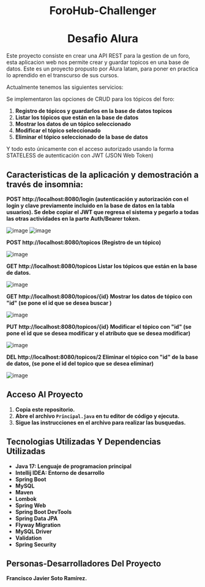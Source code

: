 <h1 align="center"> ForoHub-Challenger</h1>
<h1 align="center"> Desafio Alura</h1>

<p>Este proyecto consiste en crear una API REST para la gestion de un foro, esta aplicacion web nos permite crear y guardar topicos en una base de datos.
Este es un proyecto propusto por Alura latam, para poner en practica lo aprendido en el transcurso de sus cursos.

Actualmente tenemos las siguientes servicios:

Se implementaron las opciones de CRUD para los tópicos del foro:

1. **Registro de tópicos y guardarlos en la base de datos topicos**
2. **Listar los tópicos que están en la base de datos**
3. **Mostrar los datos de un tópico seleccionado**
4. **Modificar el tópico seleccionado**
5. **Eliminar el tópico seleccionado de la base de datos**
   
Y todo esto únicamente con el acceso autorizado usando la forma STATELESS de autenticación con JWT (JSON Web Token)

## Caracteristicas de la aplicación y demostración a través de insomnia:

**POST http://localhost:8080/login (autenticación y autorización con el login y clave previamente incluido en la base de datos en la tabla usuarios). Se debe copiar el JWT que regresa el sistema y pegarlo a todas las otras actividades en la parte Auth/Bearer token.**

![image](https://github.com/JavierFSR/ForoHub-Challenger/assets/162364232/de4350e0-95c7-4846-a7b8-d8d2efff0abb)   ![image](https://github.com/JavierFSR/ForoHub-Challenger/assets/162364232/7d316cae-6c62-4bed-979b-852fe4ee93b4)


**POST http://localhost:8080/topicos (Registro de un tópico)** 

![image](https://github.com/JavierFSR/ForoHub-Challenger/assets/162364232/3a3e01a8-c39b-4d2b-8d70-4ffe6e965b98)

  
**GET http://localhost:8080/topicos Listar los tópicos que están en la base de datos.**

![image](https://github.com/JavierFSR/ForoHub-Challenger/assets/162364232/835e9ec3-adb5-4a05-a25d-d2baa53225be)


**GET http://localhost:8080/topicos/{id} Mostrar los datos de tópico con "id" (se pone el id que se desea buscar )**

![image](https://github.com/JavierFSR/ForoHub-Challenger/assets/162364232/5ba617d9-2751-460f-941c-5e22c5e72621)

  
**PUT http://localhost:8080/topicos/{id} Modificar el tópico con "id" (se pone el id que se desea modificar y el atributo que se desea modificar)**
  
![image](https://github.com/JavierFSR/ForoHub-Challenger/assets/162364232/b2d6f0e6-ab6a-4029-b04e-0bbf4f389eaa)


**DEL http://localhost:8080/topicos/2 Eliminar el tópico con "id" de la base de datos, (se pone el id del topico que se desea eliminar)**
  
![image](https://github.com/JavierFSR/ForoHub-Challenger/assets/162364232/4f9856e6-37d9-41a1-98a6-ca3b1fc068e0)



  
## Acceso Al Proyecto
1. **Copia este repositorio.**
2. **Abre el archivo `Principal.java` en tu editor de código y ejecuta.**
3. **Sigue las instrucciones en el archivo para realizar las busquedas.**

## Tecnologias Utilizadas Y Dependencias Utilizadas
- **Java 17: Lenguaje de programacion principal**
- **Intellij IDEA: Entorno de desarrollo**
- **Spring Boot**
- **MySQL**
- **Maven**
- **Lombok**
- **Spring Web**
- **Spring Boot DevTools**
- **Spring Data JPA**
- **Flyway Migration**
- **MySQL Driver**
- **Validation**
- **Spring Security**

## Personas-Desarrolladores Del Proyecto
**Francisco Javier Soto Ramírez.**
